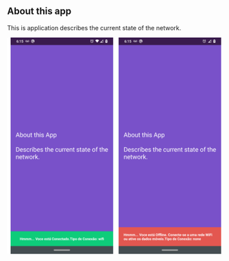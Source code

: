 ## About this app

This is application describes the current state of the network.

![App](https://github.com/lucasviga/check-connection/blob/master/screenshots/image-01.png?raw=true)